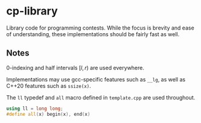 # cp-library
Library code for programming contests. While the focus is brevity and ease of understanding, these implementations should be fairly fast as well.

## Notes

0-indexing and half intervals $[l, r)$ are used everywhere.

Implementations may use gcc-specific features such as `__lg`, as well as C++20 features such as `ssize(x)`.

The `ll` typedef and `all` macro defined in `template.cpp` are used throughout.
```cpp
using ll = long long;
#define all(x) begin(x), end(x)
```
